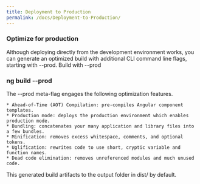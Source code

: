 ```yaml
---
title: Deployment to Production
permalink: /docs/Deployment-to-Production/
---
```


### Optimize for production

Although deploying directly from the development environment works, you can generate an optimized build with additional CLI command line flags, starting with --prod.
Build with --prod

      

### ng build --prod

The --prod meta-flag engages the following optimization features.

    * Ahead-of-Time (AOT) Compilation: pre-compiles Angular component templates.
    * Production mode: deploys the production environment which enables production mode.
    * Bundling: concatenates your many application and library files into a few bundles.
    * Minification: removes excess whitespace, comments, and optional tokens.
    * Uglification: rewrites code to use short, cryptic variable and function names.
    * Dead code elimination: removes unreferenced modules and much unused code.

This generated build artifacts to the output folder in dist/ by default.